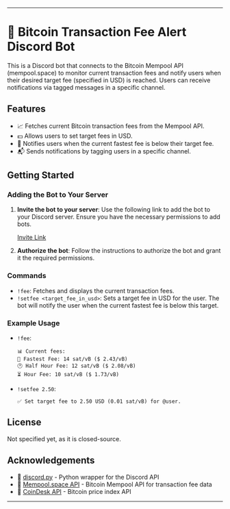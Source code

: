 
---

# 🚀 Bitcoin Transaction Fee Alert Discord Bot

This is a Discord bot that connects to the Bitcoin Mempool API (mempool.space) to monitor current transaction fees and notify users when their desired target fee (specified in USD) is reached. Users can receive notifications via tagged messages in a specific channel.

## Features

- 📈 Fetches current Bitcoin transaction fees from the Mempool API.
- 💵 Allows users to set target fees in USD.
- 🔔 Notifies users when the current fastest fee is below their target fee.
- 📬 Sends notifications by tagging users in a specific channel.

## Getting Started

### Adding the Bot to Your Server

1. **Invite the bot to your server**: Use the following link to add the bot to your Discord server. Ensure you have the necessary permissions to add bots.
   
   [Invite Link](https://discord.com/oauth2/authorize?client_id=1244394848036061325&permissions=8&scope=bot)

2. **Authorize the bot**: Follow the instructions to authorize the bot and grant it the required permissions.

### Commands

- `!fee`: Fetches and displays the current transaction fees.
- `!setfee <target_fee_in_usd>`: Sets a target fee in USD for the user. The bot will notify the user when the current fastest fee is below this target.

### Example Usage

- `!fee`:
  ```
  📊 Current fees:
  🚀 Fastest Fee: 14 sat/vB ($ 2.43/vB)
  🕐 Half Hour Fee: 12 sat/vB ($ 2.08/vB)
  ⏳ Hour Fee: 10 sat/vB ($ 1.73/vB)
  ```

- `!setfee 2.50`:
  ```
  ✅ Set target fee to 2.50 USD (0.01 sat/vB) for @user.
  ```

## License

Not specified yet, as it is closed-source.

## Acknowledgements

- 🤖 [discord.py](https://github.com/Rapptz/discord.py) - Python wrapper for the Discord API
- 📡 [Mempool.space API](https://mempool.space/api) - Bitcoin Mempool API for transaction fee data
- 💱 [CoinDesk API](https://www.coindesk.com/coindesk-api) - Bitcoin price index API

---
